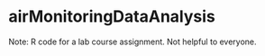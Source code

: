 airMonitoringDataAnalysis
=========================

Note: R code for a lab course assignment. Not helpful to everyone.
